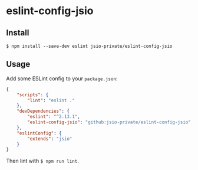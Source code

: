 # eslint-config-jsio

## Install

```
$ npm install --save-dev eslint jsio-private/eslint-config-jsio
```


## Usage

Add some ESLint config to your `package.json`:

```json
{
	"scripts": {
		"lint": "eslint ."
	},
	"devDependencies": {
		"eslint": "^2.13.1",
        "eslint-config-jsio": "github:jsio-private/eslint-config-jsio",
	},
	"eslintConfig": {
		"extends": "jsio"
	}
}
```

Then lint with `$ npm run lint`.

